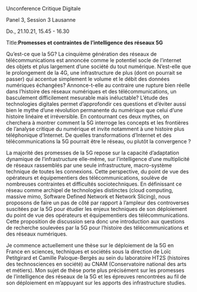 Unconference Critique Digitale

Panel 3, Session 3 Lausanne

Do., 21.10.21, 15.45 - 16.30

Title:**Promesses et contraintes de l’intelligence des réseaux 5G**

Qu’est-ce que la 5G? La cinquième génération des réseaux de télécommunications est annoncée comme le potentiel socle de l’internet des objets et plus largement d’une société du tout numérique. N’est-elle que le prolongement de la 4G, une infrastructure de plus (dont on pourrait se passer) qui accentue simplement le volume et le débit des données numériques échangées? Annonce-t-elle au contraire une rupture bien réelle dans l’histoire des réseaux numériques et des télécommunications, un basculement difficilement mesurable mais inéluctable? L’étude des technologies digitales permet d’approfondir ces questions et d’éviter aussi bien le mythe d’une révolution permanente du numérique que celui d’une histoire linéaire et irréversible. En contournant ces deux mythes, on cherchera à montrer comment la 5G interroge les concepts et les frontières de l’analyse critique du numérique et invite notamment à une histoire plus téléphonique d’Internet. De quelles transformations d’Internet et des télécommunications la 5G pourrait être le réseau, ou plutôt la convergence ?

La majorité des promesses de la 5G repose sur la capacité d’adaptation dynamique de l’infrastructure elle-même, sur l’intelligence d’une multiplicité de réseaux rassemblés par une seule infrastructure, macro-système technique de toutes les connexions. Cette perspective, du point de vue des opérateurs et équipementiers des télécommunications, soulève de nombreuses contraintes et difficultés sociotechniques. En définissant ce réseau comme archipel de technologies distinctes (cloud computing, massive mimo, Software Defined Network et Network Slicing), nous proposons de faire un pas de côté par rapport à l’ampleur des controverses suscitées par la 5G pour étudier les enjeux techniques de son déploiement du point de vue des opérateurs et équipementiers des télécommunications. Cette proposition de discussion sera donc une introduction aux questions de recherche soulevées par la 5G pour l’histoire des télécommunications et des réseaux numériques.

Je commence actuellement une thèse sur le déploiement de la 5G en France en sciences, techniques et sociétés sous la direction de Loïc Petitgirard et Camille Paloque-Bergès au sein du laboratoire HT2S (histoires des technosciences en société) au CNAM (Conservatoire national des arts et métiers). Mon sujet de thèse porte plus précisément sur les promesses de l’intelligence des réseaux de la 5G et les épreuves rencontrées au fil de son déploiement en m’appuyant sur les apports des infrastructure studies.
